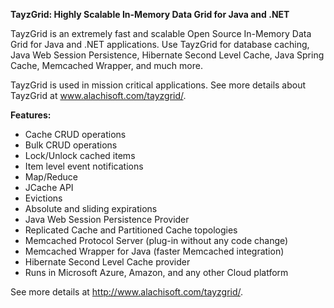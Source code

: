 **TayzGrid: Highly Scalable In-Memory Data Grid for Java and .NET**

TayzGrid is an extremely fast and scalable Open Source In-Memory Data Grid for Java and .NET applications. Use TayzGrid for database caching, Java Web Session Persistence, Hibernate Second Level Cache, Java Spring Cache, Memcached Wrapper, and much more.

TayzGrid is used in mission critical applications. See more details about TayzGrid at www.alachisoft.com/tayzgrid/.

**Features:**

-	Cache CRUD operations
-	Bulk CRUD operations
-	Lock/Unlock cached items
-	Item level event notifications
-	Map/Reduce 
-	JCache API
-	Evictions
-	Absolute and sliding expirations
-	Java Web Session Persistence Provider
-	Replicated Cache and Partitioned Cache topologies
-	Memcached Protocol Server (plug-in without any code change)
-	Memcached Wrapper for Java (faster Memcached integration)
-	Hibernate Second Level Cache provider
-	Runs in Microsoft Azure, Amazon, and any other Cloud platform

See more details at http://www.alachisoft.com/tayzgrid/.
